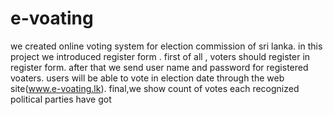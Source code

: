 # e-voating
we created online voting system for election commission of sri lanka. in this project we introduced register form . first of all , voters should register in register form. after that we send user name and password for registered voaters.  users will be able to vote in election date through the web site(www.e-voating.lk).  final,we show count of votes each recognized political parties have got
